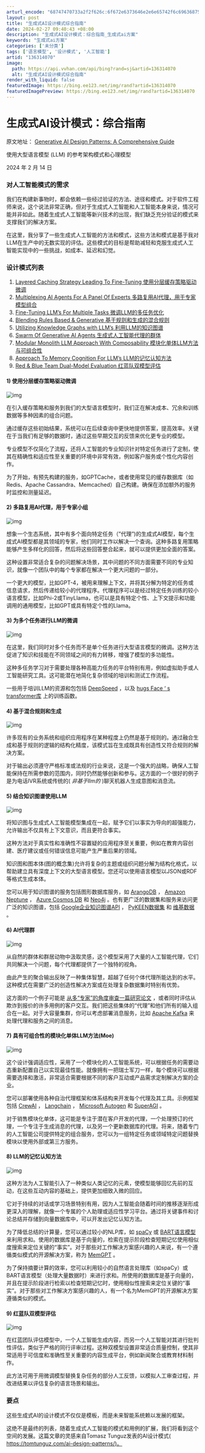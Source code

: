 ```yaml
---
arturl_encode: "68747470733a2f2f626c:6f672e6373646e2e6e65742f6c696368756e657269636c692f:61727469636c652f64657461696c732f313336333134303730"
layout: post
title: "生成式AI设计模式综合指南"
date: 2024-02-27 09:40:43 +08:00
description: "生成式AI设计模式：综合指南_生成式ai方案"
keywords: "生成式ai方案"
categories: ['未分类']
tags: ['语言模型', '设计模式', '人工智能']
artid: "136314070"
image:
  path: https://api.vvhan.com/api/bing?rand=sj&artid=136314070
  alt: "生成式AI设计模式综合指南"
render_with_liquid: false
featuredImage: https://bing.ee123.net/img/rand?artid=136314070
featuredImagePreview: https://bing.ee123.net/img/rand?artid=136314070
---
```


# 生成式AI设计模式：综合指南

原文地址：
[Generative AI Design Patterns: A Comprehensive Guide](https://towardsdatascience.com/generative-ai-design-patterns-a-comprehensive-guide-41425a40d7d0 "Generative AI Design Patterns: A Comprehensive Guide")

使用大型语言模型 (LLM) 的参考架构模式和心理模型

2024 年 2 月 14 日

### 对人工智能模式的需求

我们在构建新事物时，都会依赖一些经过验证的方法、途径和模式。对于软件工程师来说，这个说法非常正确，但对于生成式人工智能和人工智能本身来说，情况可能并非如此。随着生成式人工智能等新兴技术的出现，我们缺乏充分验证的模式来支撑我们的解决方案。

在这里，我分享了一些生成式人工智能的方法和模式，这些方法和模式是基于我对LLM在生产中的无数实现的评估。这些模式的目标是帮助减轻和克服生成式人工智能实现中的一些挑战，如成本、延迟和幻觉。

### 设计模式列表

1. [Layered Caching Strategy Leading To Fine-Tuning 使用分层缓存策略驱动微调](https://towardsdatascience.com/generative-ai-design-patterns-a-comprehensive-guide-41425a40d7d0#82c6 "Layered Caching Strategy Leading To Fine-Tuning 使用分层缓存策略驱动微调")
2. [Multiplexing AI Agents For A Panel Of Experts 多路复用AI代理，用于专家模型组合](https://towardsdatascience.com/generative-ai-design-patterns-a-comprehensive-guide-41425a40d7d0#fc13 "Multiplexing AI Agents For A Panel Of Experts 多路复用AI代理，用于专家模型组合")
3. [Fine-Tuning LLM’s For Multiple Tasks 微调LLM的多任务优化](https://towardsdatascience.com/generative-ai-design-patterns-a-comprehensive-guide-41425a40d7d0#a0b9 "Fine-Tuning LLM’s For Multiple Tasks 微调LLM的多任务优化")
4. [Blending Rules Based & Generative 基于规则和生成的混合规则](https://towardsdatascience.com/generative-ai-design-patterns-a-comprehensive-guide-41425a40d7d0#19ee "Blending Rules Based & Generative 基于规则和生成的混合规则")
5. [Utilizing Knowledge Graphs with LLM’s 利用LLM的知识图谱](https://towardsdatascience.com/generative-ai-design-patterns-a-comprehensive-guide-41425a40d7d0#1b7b "Utilizing Knowledge Graphs with LLM’s 利用LLM的知识图谱")
6. [Swarm Of Generative AI Agents 生成式人工智能代理的群体](https://towardsdatascience.com/generative-ai-design-patterns-a-comprehensive-guide-41425a40d7d0#1575 "Swarm Of Generative AI Agents 生成式人工智能代理的群体")
7. [Modular Monolith LLM Approach With Composability 模块化单体LLM方法与可组合性](https://towardsdatascience.com/generative-ai-design-patterns-a-comprehensive-guide-41425a40d7d0#682f "Modular Monolith LLM Approach With Composability 模块化单体LLM方法与可组合性")
8. [Approach To Memory Cognition For LLM’s LLM的记忆认知方法](https://towardsdatascience.com/generative-ai-design-patterns-a-comprehensive-guide-41425a40d7d0#07cb "Approach To Memory Cognition For LLM’s LLM的记忆认知方法")
9. [Red & Blue Team Dual-Model Evaluation 红蓝队双模型评估](https://towardsdatascience.com/generative-ai-design-patterns-a-comprehensive-guide-41425a40d7d0#ee0a "Red & Blue Team Dual-Model Evaluation 红蓝队双模型评估")

#### 1) 使用分层缓存策略驱动微调

![img](https://i-blog.csdnimg.cn/blog_migrate/b10f0d122bf7d6d919bcbfab4d49c9e7.png)

在引入缓存策略和服务到我们的大型语言模型时，我们正在解决成本、冗余和训练数据等多种因素的组合问题。

通过缓存这些初始结果，系统可以在后续查询中更快地提供答案，提高效率。关键在于当我们有足够的数据时，通过这些早期交互的反馈来优化更专业的模型。

专业模型不仅简化了流程，还将人工智能的专业知识针对特定任务进行了定制，使其在精确性和适应性至关重要的环境中非常有效，例如客户服务或个性化内容创作。

为了开始，有预先构建的服务，如GPTCache，或者使用常见的缓存数据库（如Redis、Apache Cassandra、Memcached）自己构建。确保在添加额外的服务时监控和测量延迟。

#### 2) 多路复用AI代理，用于专家小组

![img](https://i-blog.csdnimg.cn/blog_migrate/a6aaff65c6456e002df81a9369c8239d.png)

想象一个生态系统，其中有多个面向特定任务（”代理”)的生成式AI模型，每个生成式AI模型都是其领域的专家，他们同时工作以解决一个查询。这种多路复用策略能够产生多样化的回答，然后将这些回答整合起来，就可以提供更加全面的答案。

这种设置非常适合复杂的问题解决场景，其中问题的不同方面需要不同的专业知识，就像一个团队中的每个专家都在解决一个更大问题的一部分。

一个更大的模型，比如GPT-4，被用来理解上下文，并将其分解为特定的任务或信息请求，然后传递给较小的代理程序。代理程序可以是经过特定任务训练的较小语言模型，比如Phi-2或TinyLlama，也可以是具有特定个性、上下文提示和功能调用的通用模型，比如GPT或具有特定个性的Llama。

#### 3) 为多个任务进行LLM的微调

![img](https://i-blog.csdnimg.cn/blog_migrate/a9203f976e50970a53ad4989e90e5514.png)

在这里，我们同时对多个任务而不是单个任务进行大型语言模型的微调。这种方法促进了知识和技能在不同领域之间的有力转移，增强了模型的多功能性。

这种多任务学习对于需要处理各种高能力任务的平台特别有用，例如虚拟助手或人工智能研究工具。这可能潜在地简化复杂领域的培训和测试工作流程。

一些用于培训LLM的资源和包包括
[DeepSpeed](https://github.com/microsoft/DeepSpeed "DeepSpeed")
，以及
[hugs Face ‘ s transformer库](https://huggingface.co/docs/transformers/training "hugs Face ‘ s transformer库")
上的训练函数。

#### 4) 基于混合规则和生成

![img](https://i-blog.csdnimg.cn/blog_migrate/d84cc4a0d2c0bd90aa3b5da2c49816c0.png)

许多现有的业务系统和组织应用程序在某种程度上仍然是基于规则的。通过融合生成和基于规则的逻辑的结构化精度，该模式旨在生成既具有创造性又符合规则的解决方案。

对于输出必须遵守严格标准或法规的行业来说，这是一个强大的战略，确保人工智能保持在所需参数的范围内，同时仍然能够创新和参与。这方面的一个很好的例子是为电话IVR系统或传统的(
*非基于llm的*
)聊天机器人生成意图和消息流。

#### 5) 结合知识图谱使用LLM

![img](https://i-blog.csdnimg.cn/blog_migrate/2e55e05b07e0639bb87ad7ce7994c974.png)

将知识图与生成式人工智能模型集成在一起，赋予它们以事实为导向的超强能力，允许输出不仅具有上下文意识，而且更符合事实。

这种方法对于真实性和准确性不容置疑的应用程序至关重要，例如在教育内容创建、医疗建议或任何错误信息可能产生严重后果的领域。

知识图和图本体(图的概念集)允许将复杂的主题或组织问题分解为结构化格式，以帮助建立具有深度上下文的大型语言模型。您还可以使用语言模型以JSON或RDF等格式生成本体。

您可以用于知识图谱的服务包括图形数据库服务，如
[ArangoDB](https://arangodb.com/ "ArangoDB")
，
[Amazon Neptune](https://aws.amazon.com/neptune/ "Amazon Neptune")
，
[Azure Cosmos DB](https://azure.microsoft.com/en-us/products/cosmos-db "Azure Cosmos DB")
和
[Neo4j](https://neo4j.com/ "Neo4j")
。也有更广泛的数据集和服务来访问更广泛的知识图谱，包括
[Google企业知识图谱API](https://cloud.google.com/enterprise-knowledge-graph/docs/search-api "Google企业知识图谱API")
，
[PyKEEN数据集](https://github.com/pykeen/pykeen?tab=readme-ov-file#datasets "PyKEEN数据集")
和
[维基数据](https://cloud.google.com/enterprise-knowledge-graph/docs/search-api "维基数据")
。

#### 6) AI代理群

![img](https://i-blog.csdnimg.cn/blog_migrate/832d498d6301115c40aea498ac218510.png)

从自然的群体和群居动物中汲取灵感，这个模型采用了大量的人工智能代理，它们共同解决一个问题，每个代理都提供了一个独特的视角。

由此产生的聚合输出反映了一种集体智慧，超越了任何个体代理所能达到的水平。这种模式在需要广泛的创造性解决方案或在处理复杂数据集时特别有优势。

这方面的一个例子可能是
[从多“专家”的角度审查一篇研究论文](https://www.fieldstudy.ai/ "从多“专家”的角度审查一篇研究论文")
，或者同时评估从欺诈到报价的许多用例的客户交互。我们把这些集体的“代理”和他们所有的输入组合在一起。对于大容量集群，你可以考虑部署消息服务，比如
[Apache Kafka](https://kafka.apache.org/ "Apache Kafka")
来处理代理和服务之间的消息。

#### 7) 具有可组合性的模块化单体LLM方法(Moe)

![img](https://i-blog.csdnimg.cn/blog_migrate/1b4a28eaae10896a803db792831c5020.png)

这个设计强调适应性，采用了一个模块化的人工智能系统，可以根据任务的需要动态重新配置自己以实现最佳性能。就像拥有一把瑞士军刀一样，每个模块可以根据需要选择和激活，非常适合需要根据不同的客户互动或产品需求定制解决方案的企业。

您可以部署使用各种自治代理框架和体系结构来开发每个代理及其工具。示例框架包括
[CrewAI](https://github.com/joaomdmoura/crewAI "CrewAI")
，
[Langchain](https://www.langchain.com/ "Langchain")
，
[Microsoft Autogen](https://www.microsoft.com/en-us/research/project/autogen/ "Microsoft Autogen")
和
[SuperAGI](https://superagi.com/ "SuperAGI")
。

对于销售模块化单体，这可能是专注于潜在客户开发的代理，一个处理预订的代理，一个专注于生成消息的代理，以及另一个更新数据库的代理。将来，随着专门的人工智能公司提供特定的组合服务，您可以为一组特定任务或领域特定问题替换模块以使用外部或第三方服务。

#### 8) LLM的记忆认知方法

![img](https://i-blog.csdnimg.cn/blog_migrate/1e11f917bfcb896d811e4db8c969f207.png)

这种方法为人工智能引入了一种类似人类记忆的元素，使模型能够回忆先前的互动，在这些互动内容的基础上，提供更加细致入微的回应。

它对于持续的对话或学习场景特别有用，因为人工智能会随着时间的推移逐渐形成更深入的理解，就像一个专属的个人助理或适应性学习平台。通过将关键事件和讨论总结并存储到向量数据库中，可以开发出记忆认知方法。

为了降低总结的计算量，您可以通过较小的NLP库，如
[spaCy](https://spacy.io/ "spaCy")
或
[BART语言模型](https://huggingface.co/docs/transformers/model_doc/bart "BART语言模型")
来利用求和。使用的数据库是基于向量的，检索在提示阶段检查短期记忆使用相似度搜索来定位关键的“事实”。对于那些对工作解决方案感兴趣的人来说，有一个遵循类似模式的开源解决方案，称为
[MemGPT](https://memgpt.readme.io/docs/index "MemGPT")
。

为了保持摘要计算的效率，您可以利用较小的自然语言处理库（如spaCy）或BART语言模型（处理大量数据时）来进行求和。所使用的数据库是基于向量的，并且在提示阶段进行检索以检查短期记忆时，使用相似性搜索来定位关键的“事实”。对于那些对工作解决方案感兴趣的人，有一个名为MemGPT的开源解决方案遵循类似的模式。

#### 9) 红蓝队双模型评估

![img](https://i-blog.csdnimg.cn/blog_migrate/8380e0cc91381fef164f41753e693729.png)

在红蓝团队评估模型中，一个人工智能生成内容，而另一个人工智能对其进行批判性评估，类似于严格的同行评审过程。这种双模型设置非常适合质量控制，使其非常适用于可信度和准确性至关重要的内容生成平台，例如新闻聚合或教育材料制作。

此方法可用于用微调模型替换复杂任务的部分人工反馈，以模拟人工审查过程，并改进结果以评估复杂的语言场景和输出。

### 要点

这些生成式AI的设计模式不仅仅是模板，而是未来智能系统赖以发展的框架。

这绝不是最终的列表，随着生成式人工智能的模式和用例的扩展，我们将看到这个空间的发展。这篇文章的灵感来自Tomasz Tunguz发表的AI设计模式(
[https://tomtunguz.com/ai-design-patterns/)。](https://tomtunguz.com/ai-design-patterns/%29%E3%80%82 "https://tomtunguz.com/ai-design-patterns/)。")